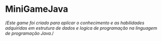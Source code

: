 # MiniGameJava

/*Este game foi criado para aplicar o conhecimento e as habilidades adquiridas
  em estrutura de dados e logica de programação na linguagem de programação Java.*/

